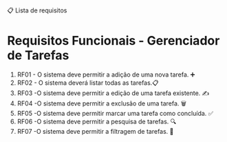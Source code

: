 📋 Lista de requisitos

# Requisitos Funcionais - Gerenciador de Tarefas 
1. RF01 - O sistema deve permitir a adição de uma nova tarefa. ➕
2. RF02 - O sistema deverá listar todas as tarefas.📋
3. RF03 -O sistema deve permitir a edição de uma tarefa existente. ✍
4. RF04 -O sistema deve permitir a exclusão de uma tarefa. 🗑
5. RF05 -O sistema deve permitir marcar uma tarefa como concluída. ✅
6. RF06 -O sistema deve permitir a pesquisa de tarefas. 🔍
7. RF07 -O sistema deve permitir a filtragem de tarefas. 💼